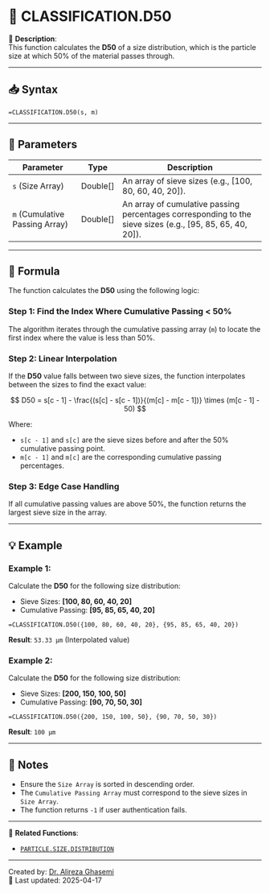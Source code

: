 # 🔁 CLASSIFICATION.D50

🔹 **Description**:  
This function calculates the **D50** of a size distribution, which is the particle size at which 50% of the material passes through.

---

## 📥 Syntax

```excel
=CLASSIFICATION.D50(s, m)
```

---

## 🧾 Parameters

| Parameter              | Type      | Description                                                                 |
|-------------------------|-----------|-----------------------------------------------------------------------------|
| `s` (Size Array)        | Double[]  | An array of sieve sizes (e.g., [100, 80, 60, 40, 20]).                      |
| `m` (Cumulative Passing Array) | Double[] | An array of cumulative passing percentages corresponding to the sieve sizes (e.g., [95, 85, 65, 40, 20]). |

---

## 🧮 Formula

The function calculates the **D50** using the following logic:

### Step 1: Find the Index Where Cumulative Passing < 50%
The algorithm iterates through the cumulative passing array (`m`) to locate the first index where the value is less than 50%.  

### Step 2: Linear Interpolation
If the **D50** value falls between two sieve sizes, the function interpolates between the sizes to find the exact value:

$$
D50 = s[c - 1] - \frac{(s[c] - s[c - 1])}{(m[c] - m[c - 1])} \times (m[c - 1] - 50)
$$

Where:
- `s[c - 1]` and `s[c]` are the sieve sizes before and after the 50% cumulative passing point.
- `m[c - 1]` and `m[c]` are the corresponding cumulative passing percentages.

### Step 3: Edge Case Handling
If all cumulative passing values are above 50%, the function returns the largest sieve size in the array.

---

## 💡 Example

### Example 1:
Calculate the **D50** for the following size distribution:  
- Sieve Sizes: **[100, 80, 60, 40, 20]**  
- Cumulative Passing: **[95, 85, 65, 40, 20]**

```excel
=CLASSIFICATION.D50({100, 80, 60, 40, 20}, {95, 85, 65, 40, 20})
```

**Result**: `53.33 µm` (Interpolated value)

### Example 2:
Calculate the **D50** for the following size distribution:  
- Sieve Sizes: **[200, 150, 100, 50]**  
- Cumulative Passing: **[90, 70, 50, 30]**

```excel
=CLASSIFICATION.D50({200, 150, 100, 50}, {90, 70, 50, 30})
```

**Result**: `100 µm`

---

## 📝 Notes

- Ensure the `Size Array` is sorted in descending order.
- The `Cumulative Passing Array` must correspond to the sieve sizes in `Size Array`.
- The function returns `-1` if user authentication fails.

---

📌 **Related Functions**:
- [`PARTICLE.SIZE.DISTRIBUTION`](./ParticleSizeDistribution.md)

---

Created by: [Dr. Alireza Ghasemi](https://github.com/Dr-Alireza-Ghasemi)  
📅 Last updated: 2025-04-17